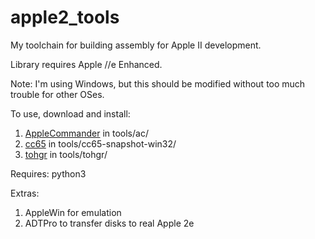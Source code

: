 # apple2_tools

My toolchain for building assembly for Apple II development.

Library requires Apple //e Enhanced.

Note: I'm using Windows, but this should be modified without too much trouble for other OSes.

To use, download and install:

1. [AppleCommander](https://github.com/AppleCommander) in tools/ac/
2. [cc65](https://github.com/cc65/cc65) in tools/cc65-snapshot-win32/
3. [tohgr](http://wsxyz.net/tohgr.html) in tools/tohgr/

Requires: python3

Extras: 
1. AppleWin for emulation
2. ADTPro to transfer disks to real Apple 2e


